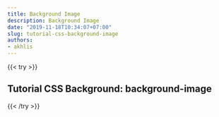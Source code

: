 ```yaml
---
title: Background Image
description: Background Image
date: "2019-11-18T10:34:07+07:00"
slug: tutorial-css-background-image
authors:
- akhlis
---
```


{{< try >}}
<!DOCTYPE html>
<html lang="id">
<head>
    <meta charset="utf-8">
    <meta name="viewport" content="width=device-width, initial-scale=1.0">
    <title>Tutorial CSS: background-image</title>
    <style>
        body {
            padding: 2em 3em;
            background-image: url("/images/css/background-image-1.jpg");
        }
    </style>
</head>

<body>
    <h2>Tutorial CSS Background: background-image</h2>
</body>
</html>
{{< /try >}}